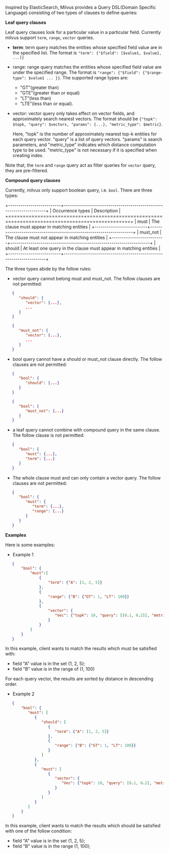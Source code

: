 
Inspired by ElasticSearch, Milvus provides a Query DSL(Domain Specific Language) consisting of two types of clauses to define queries:


**Leaf query clauses**

Leaf query clauses look for a particular value in a particular field. Currently milvus support `term`, `range`, `vector` queries.

  * <b>term</b>: term query matches the entities whose specified field value are in the specified list. The format is `"term": {"$field": [$value1, $value2, ...]}`


  * range: range query matches the entities whose specified field value are under the specified range. The format is `"range": {"$field": {"$range-type": $value1 ... }}`. The supported range types are:

    - "GT"(greater than)
    - "GTE"(greater than or equal)
    - "LT"(less than)
    - "LTE"(less than or equal).


  * vector: vector query only takes effect on vector fields, and approximately search nearest vectors. The format should be `{"topk": $topk, "query": $vectors, "params": {...}, "metric_type": $metric}`.

    Here, "topk" is the number of approximately nearest top-k entities for each query vector. "query" is a list of query vectors. "params" is search parameters, and "metric_type" indicates which distance computation type to be used.
    "metric_type" is not necessary if it is specified when creating index.

Note that, the `term` and `range` query act as filter queries for `vector` query, they are pre-filtered.

**Compound query clauses**

Currently, milvus only support boolean query, i.e. `bool`. There are three types:

+--------------------------+---------------------------------------------------------------------+
| Occurrence types         | Description                                                         |
+==========================+=====================================================================+
| must                     | The clause must appear in matching entities                         |
+--------------------------+---------------------------------------------------------------------+
| must_not                 | The clause must not appear in matching entities                     |
+--------------------------+---------------------------------------------------------------------+
| should                   | At least one query in the clause must appear in matching entities   |
+--------------------------+---------------------------------------------------------------------+



The three types abide by the follow rules:

  * vector query cannot belong must and must_not. The follow clauses are not permitted:

```json
   {
      "should": {
         "vector": {...}, 
         ...
      }
   }
```

```json
   {
      "must_not": {
         "vector": {...},
         ...
      }
   }
   ```


  * bool query cannot have a should or must_not clause directly. The follow clauses are not permitted:

```json
   {
      "bool": {
         "should": {...}
      }
   }
```

```json
   {
      "bool": {
         "must_not": {...}
      }
   }
```

  * a leaf query cannot combine with compound query in the same clause. The follow clause is not permitted:

```json
   {
      "bool": {
         "must": {...}, 
         "term": {...}
      }
   }
```

  * The whole clause must and can only contain a vector query. The follow clauses are not permitted:


```json
   {
      "bool": {
         "must": {
            "term": {...}, 
            "range": {...}
         }
      }
   }
```


**Examples**

Here is some examples:

* Example 1

```json
   {
       "bool": {
           "must":[
               {
                   "term": {"A": [1, 2, 5]}
               },
               {
                   "range": {"B": {"GT": 1, "LT": 100}}
               },
               {
                   "vector": {
                      "Vec": {"topk": 10, "query": [[0.1, 0.2]], "metric_type": "L2", "params": {"nprobe": 10}}
                   }
               }
           ]
       }
   }
```

In this example, client wants to match the results which must be satisfied with:
   * field "A" value is in the set {1, 2, 5};
   * field "B" value is in the range of (1, 100)

For each query vector, the results are sorted by distance in descending order.


* Example 2


```json
   {
       "bool": {
          "must": [
             {
                "should": [
                   {
                      "term": {"A": [1, 2, 5]}
                   },
                   {
                      "range": {"B": {"GT": 1, "LT": 100}}
                   }
                ]
             },
             {
                "must": [
                   {
                      "vector": {
                         "Vec": {"topk": 10, "query": [0.1, 0.2], "metric_type": "L2", "params": {"nprobe": 10}}
                      }
                   }
                ]
             }
          ]
       }
   }
```

In this example, client wants to match the results which should be satisfied with one of the follow condition:
   * field "A" value is in the set {1, 2, 5};
   * field "B" value is in the range (1, 100);